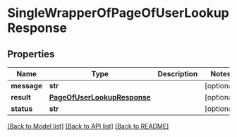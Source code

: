 # SingleWrapperOfPageOfUserLookupResponse

## Properties
Name | Type | Description | Notes
------------ | ------------- | ------------- | -------------
**message** | **str** |  | [optional] 
**result** | [**PageOfUserLookupResponse**](PageOfUserLookupResponse.md) |  | [optional] 
**status** | **str** |  | [optional] 

[[Back to Model list]](../README.md#documentation-for-models) [[Back to API list]](../README.md#documentation-for-api-endpoints) [[Back to README]](../README.md)

